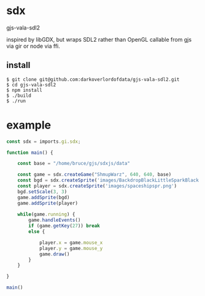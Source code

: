 # sdx

gjs-vala-sdl2

inspired by libGDX, but wraps SDL2 rather than OpenGL
callable from gjs via gir or node via ffi.



## install

```
$ git clone git@github.com:darkoverlordofdata/gjs-vala-sdl2.git
$ cd gjs-vala-sdl2
$ npm install
$ ./build
$ ./run
```

# example

```javascript
const sdx = imports.gi.sdx; 

function main() {

    const base = "/home/bruce/gjs/sdxjs/data"

    const game = sdx.createGame("ShmupWarz", 640, 640, base) 
    const bgd = sdx.createSprite('images/BackdropBlackLittleSparkBlack.png')
    const player = sdx.createSprite('images/spaceshipspr.png')
    bgd.setScale(3, 3)
    game.addSprite(bgd)
    game.addSprite(player)
    
    while(game.running) {
        game.handleEvents()
        if (game.getKey(27)) break
        else {

            player.x = game.mouse_x
            player.y = game.mouse_y
            game.draw()
        }
    }

}

main()
```

